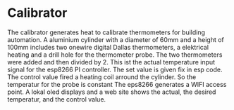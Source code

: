 # Calibrator
The calibrator generates heat to calibrate thermometers for building automation.
A aluminium cylinder with a diameter of 60mm and a height of 100mm includes two 
onewire digital Dallas thermometers, a elektrical heating and a drill hole for the thermometer probe.
The two thermometers were added and then divided by 2. This ist the actual temperature input signal for
the esp8266 PI controller. The set value is given fix in esp code. 
The control value fired a heating coil arround the cylinder. So the temperatur for the probe is constant
The eps8266 generates a WIFI access point. 
A lokal oled displays and a web site shows the actual, the desired temperatur, and the control value.
